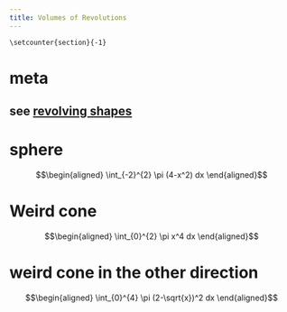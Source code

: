 ```yaml
---
title: Volumes of Revolutions
---
```


```{=latex}
\setcounter{section}{-1}
```
# meta

## see [revolving shapes](KBrefRevolvingShapes.org)

# sphere

$$\begin{aligned}
   \int_{-2}^{2} \pi (4-x^2) dx
  \end{aligned}$$

# Weird cone

$$\begin{aligned}
   \int_{0}^{2} \pi x^4 dx
  \end{aligned}$$

# weird cone in the other direction

$$\begin{aligned}
   \int_{0}^{4} \pi (2-\sqrt{x})^2 dx
  \end{aligned}$$
